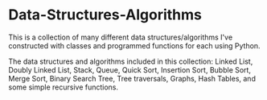 # Data-Structures-Algorithms

This is a collection of many different data structures/algorithms I've constructed with classes and programmed functions for each using Python.

The data structures and algorithms included in this collection: Linked List, Doubly Linked List, Stack, Queue, Quick Sort, Insertion Sort, Bubble Sort, 
Merge Sort, Binary Search Tree, Tree traversals, Graphs, Hash Tables, and some simple recursive functions.
